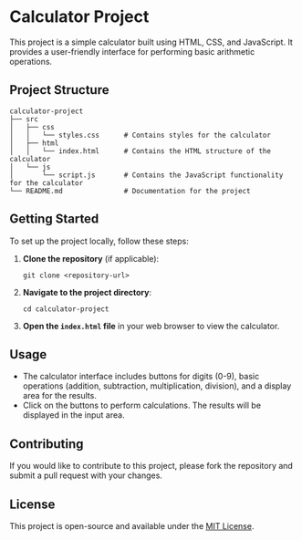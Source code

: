 # Calculator Project

This project is a simple calculator built using HTML, CSS, and JavaScript. It provides a user-friendly interface for performing basic arithmetic operations.

## Project Structure

```
calculator-project
├── src
│   ├── css
│   │   └── styles.css      # Contains styles for the calculator
│   ├── html
│   │   └── index.html      # Contains the HTML structure of the calculator
│   └── js
│       └── script.js       # Contains the JavaScript functionality for the calculator
└── README.md               # Documentation for the project
```

## Getting Started

To set up the project locally, follow these steps:

1. **Clone the repository** (if applicable):
   ```
   git clone <repository-url>
   ```

2. **Navigate to the project directory**:
   ```
   cd calculator-project
   ```

3. **Open the `index.html` file** in your web browser to view the calculator.

## Usage

- The calculator interface includes buttons for digits (0-9), basic operations (addition, subtraction, multiplication, division), and a display area for the results.
- Click on the buttons to perform calculations. The results will be displayed in the input area.

## Contributing

If you would like to contribute to this project, please fork the repository and submit a pull request with your changes.

## License

This project is open-source and available under the [MIT License](LICENSE).